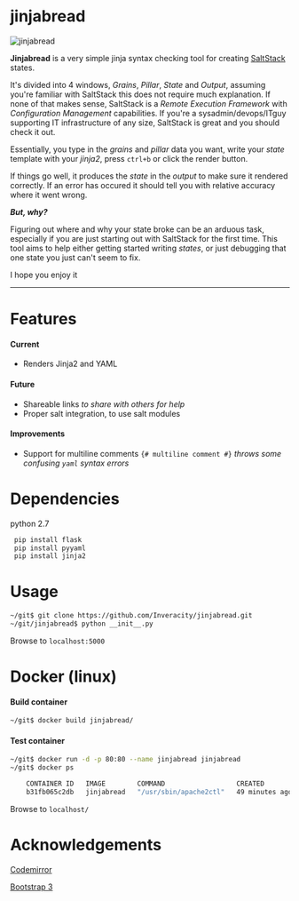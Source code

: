 # jinjabread

![jinjabread](http://i.imgur.com/HbGvgSj.png)

**Jinjabread** is a very simple jinja syntax checking tool for creating [SaltStack](https://www.saltstack.com) states.

It's divided into 4 windows, *Grains*, *Pillar*, *State* and *Output*, assuming you're familiar with SaltStack this does not require much explanation. If none of that makes sense, SaltStack is a *Remote Execution Framework* with *Configuration Management* capabilities. If you're a sysadmin/devops/ITguy supporting IT infrastructure of any size, SaltStack is great and you should check it out. 

Essentially, you type in the *grains* and *pillar* data you want, write your *state* template with your *jinja2*, press `ctrl+b` or click the render button.

If things go well, it produces the *state* in the *output* to make sure it rendered correctly. If an error has occured it should tell you with relative accuracy where it went wrong.

***But, why?***

Figuring out where and why your state broke can be an arduous task, 
especially if you are just starting out with SaltStack for the first time.
This tool aims to help either getting started writing *states*,
or just debugging that one state you just can't seem to fix.

I hope you enjoy it

----------------------------------------------------------------------

Features
=============================

#### Current
- Renders Jinja2 and YAML

#### Future

- Shareable links *to share with others for help*
- Proper salt integration, to use salt modules

#### Improvements

- Support for multiline comments `{# multiline comment #}` *throws some confusing `yaml` syntax errors*

Dependencies
=============================

python 2.7

```bash
 pip install flask
 pip install pyyaml
 pip install jinja2
```

Usage
=============================

```bash
~/git$ git clone https://github.com/Inveracity/jinjabread.git
~/git/jinjabread$ python __init__.py
```

Browse to `localhost:5000`


Docker (linux)
=============================

#### Build container

```bash
~/git$ docker build jinjabread/
```

#### Test container

```bash
~/git$ docker run -d -p 80:80 --name jinjabread jinjabread
~/git$ docker ps

    CONTAINER ID   IMAGE        COMMAND                  CREATED          STATUS          PORTS                NAMES
    b31fb065c2db   jinjabread   "/usr/sbin/apache2ctl"   49 minutes ago   Up 49 minutes   0.0.0.0:80->80/tcp   jinjabread

```

Browse to `localhost/`

Acknowledgements
=============================

[Codemirror](https://codemirror.net)

[Bootstrap 3](https://getbootstrap.com)
